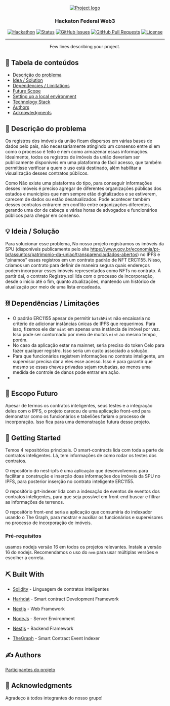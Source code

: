 <p align="center">
  <a href="" rel="noopener">
 <img src="https://i.imgur.com/AZ2iWek.png" alt="Project logo"></a>
</p>
<h3 align="center">Hackaton Federal Web3</h3>

<div align="center">

[![Hackathon](https://img.shields.io/badge/hackathon-name-orange.svg)](https://patrimoniodauniaonaweb3.hackerearth.com/pt-br/)
[![Status](https://img.shields.io/badge/status-active-success.svg)]()
[![GitHub Issues](https://img.shields.io/github/issues/kylelobo/The-Documentation-Compendium.svg)](https://github.com/kylelobo/The-Documentation-Compendium/issues)
[![GitHub Pull Requests](https://img.shields.io/github/issues-pr/kylelobo/The-Documentation-Compendium.svg)](https://github.com/kylelobo/The-Documentation-Compendium/pulls)
[![License](https://img.shields.io/badge/license-MIT-blue.svg)](LICENSE.md)

</div>

---

<p align="center"> Few lines describing your project.
    <br> 
</p>

## 📝 Tabela de conteúdos

- [Descrição do problema](#problem_statement)
- [Idea / Solution](#idea)
- [Dependencies / Limitations](#limitations)
- [Future Scope](#future_scope)
- [Setting up a local environment](#getting_started)
- [Technology Stack](#tech_stack)
- [Authors](#authors)
- [Acknowledgments](#acknowledgments)

## 🧐 Descrição do problema <a name = "problem_statement"></a>

Os registros dos imóveis da união ficam dispersos em várias bases de dados pelo país, não necessariamente
atingindo um consenso entre si em como o processo é feito e nem como armazenar essas informações. Idealmente, todos os registros de imóveis da união deveriam ser publicamente disponíveis em uma plataforma de fácil acesso, que também permitisse verificar a quem o uso está destinado, além habilitar
a visualização desses contratos públicos.

Como Não existe uma plataforma do tipo, para conseguir informações desses imóveis é preciso agregar
de diferentes organizações públicas dos estados e municípios que nem sempre etão digitalizados e se estiverem, carecem de dados ou estão desatualizados. Pode acontecer também desses contratos entrarem em conflito entre organizações diferentes, gerando uma dor de cabeça e várias horas de advogados e funcionários públicos para chegar em consenso.




## 💡 Ideia / Solução <a name = "idea"></a>

Para solucionar esse problema, No nosso projeto registramos os imóveis da SPU (disponíveis publicamente pelo site https://www.gov.br/economia/pt-br/assuntos/patrimonio-da-uniao/transparencia/dados-abertos)  no IPFS e "pinamos" esses registros em um contrato padrão de NFT ERC1155. Nisso, criamos um contrato para definir de maneira segura quais endereços podem incorporar esses imóveis representados como NFTs no contrato. À partir daí, o contrato Registry.sol lida com o processo de incorporação, desde o início até o fim, quanto atualizações, mantendo um histórico de atualização por meio de uma lista encadeada.


## ⛓️ Dependências / Limitações <a name = "limitations"></a>

- O padrão ERC1155 apesar de permitir `batchMint` não encaixaria no critério de adicionar
 instâncias únicas de IPFS que requerimos. Para isso, fizemos ele dar `mint` em apenas uma instância de imóvel por vez. Isso pode ser contornado por meio de muitos `mint` ao mesmo tempo, porém.
- No caso da aplicação estar na mainnet, seria preciso do token Celo para fazer qualquer registro.
Isso seria um custo associado a solução.
- Para que funcionários registrem informações no contrato inteligente, um supervisor precisa dar a eles esse acesso. Isso é para garantir que mesmo se essas chaves privadas sejam roubadas, ao menos uma medida de controle de danos pode entrar em ação. 
- 

## 🚀 Escopo Futuro <a name = "future_scope"></a>

Apesar de termos os contratos inteligentes, seus testes e a integração deles com o IPFS, o projeto careceu de uma aplicação front-end para demonstrar como os funcionários e tabeliões fariam o processo
de incorporação. Isso fica para uma demonstração futura desse projeto.

## 🏁 Getting Started <a name = "getting_started"></a>

Temos 4 repositórios principais. O smart-contracts lida com toda a parte de contratos inteligentes. Lá, tem informações de como rodar os testes dos contratos.

O repositório do nest-ipfs é uma aplicação que desenvolvemos para facilitar a construção e inserção doas informações dos imóveis da SPU no IPFS, para posterior inserção no contrato inteligente ERC1155. 

O repositório grt-indexer lida com a indexação de eventos de eventos dos contratos inteligentes, para que seja possível em front-end buscar e filtrar as informações de terrenos. 

O repositório front-end seria a aplicação que consumiria do indexador usando o The Graph, para mostrar e auxiliar os funcionários e supervisores no processo de incorporação de imóveis.



### Pré-requisitos

usamos nodejs versão 16 em todos os projetos relevantes. Instale a versão 16 do nodejs. 
Recomendamos o uso do `nvm` para usar múltiplas versões e escolher a correta.


## ⛏️ Built With <a name = "tech_stack"></a>

- [Solidity](https://docs.soliditylang.org/en/v0.8.17/) - Linguagem de contratos inteligentes
- [Harhdat](https://hardhat.org/) - Smart contract Development Framework
- [Nextjs](https://nextjs.org/) - Web Framework
- [NodeJs](https://nodejs.org/en/) - Server Environment
- [Nestjs](https://nestjs.com) - Backend Framework

- [TheGraph](https://thegraph.com/en/) - Smart Contract Event Indexer

## ✍️ Authors <a name = "authors"></a>

 [Participantes do projeto](https://github.com/orgs/Federel-Web3/people)

## 🎉 Acknowledgments <a name = "acknowledgments"></a>

Agradeço à todos integrantes do nosso grupo!
